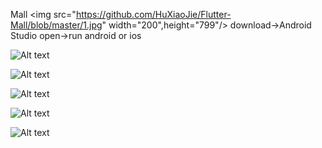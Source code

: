 
Mall
<img src="https://github.com/HuXiaoJie/Flutter-Mall/blob/master/1.jpg" width="200",height="799"/>
download->Android Studio open->run android or ios

![Alt text](1.jpg)

![Alt text](2.jpg)

![Alt text](3.jpg)

![Alt text](4.jpg)

![Alt text](5.jpg)
